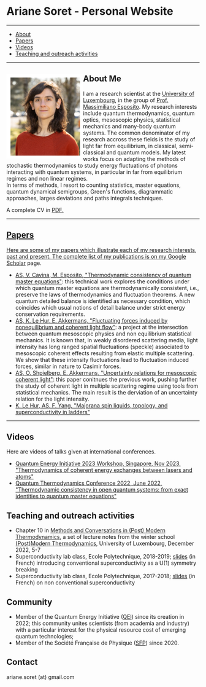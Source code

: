 

# Ariane Soret - Personal Website 

--- 

- [About](#about)
- [Papers](#papers)
- [Videos](#videos)
- [Teaching and outreach activities](#teaching-and-outreach-activities)

--- 
 
## <img src="selfie.png" style="float: left;" alt="drawing" width="200"/>  About Me 
I am a research scientist at the [University of Luxembourg](https://www.uni.lu/fstm-en/research-departments/department-of-physics-materials-science/), in the group of [Prof. Massimiliano Esposito](https://sites.google.com/site/massimilianoespositogennaro/home). My research interests include quantum thermodynamics, quantum optics, mesoscopic physics, statistical mechanics and many-body quantum systems. The common denominator of my research accross these fields is the study of light far from equilibrium, in classical, semi-classical and quantum models. My latest works focus on adapting the methods of stochastic thermodynamics to study energy fluctuations of photons interacting with quantum systems, in particular in far from equilibrium regimes and non linear regimes.  
In terms of methods, I resort to counting statistics, master equations, quantum dynamical semigroups, Green's functions, diagrammatic approaches, larges deviations and paths integrals techniques.

A complete CV in <a href="/CV_Soret_english.pdf"> PDF.

---
 
## Papers

Here are some of my papers which illustrate each of my research interests, past and present. The complete list of my publications is on my [Google Scholar](https://scholar.google.com/citations?view_op=list_works&hl=fr&hl=fr&user=u_wKph8AAAAJ) page.

- [AS, V. Cavina, M. Esposito, "Thermodynamic consistency of quantum master equations"](https://journals.aps.org/pra/abstract/10.1103/PhysRevA.106.062209): this technical work explores the conditions under which quantum master equations are thermodynamically consistent, i.e., preserve the laws of thermodynamics and fluctuation theorems. A new quantum detailed balance is identified as necessary condition, which coincides which usual notions of detail balance under strict energy conservation requirements.
- [AS, K. Le Hur, E. Akkermans, "Fluctuating forces induced by nonequilibrium and coherent light flow"](https://journals.aps.org/prl/abstract/10.1103/PhysRevLett.124.136803): a project at the intersection between quantum mesoscopic physics and non equilibrium statistical mechanics. It is known that, in weakly disordered scattering media, light intensity has long ranged spatial fluctuations (speckle) associated to mesoscopic coherent effects resulting from elastic multiple scattering. We show that these intensity fluctuations lead to fluctuation induced forces, similar in nature to Casimir forces.
- [AS, O. Shpielberg, E. Akkermans, "Uncertainty relations for mesoscopic coherent light"](https://iopscience.iop.org/article/10.1088/1742-5468/ac3e6b/meta): this paper conitnues the previous work, pushing further the study of coherent light in multiple scattering regime using tools from statistical mechanics. The main result is the derviation of an uncertainty relation for the light intensity. 
- [K. Le Hur, AS, F. Yang, "Majorana spin liquids, topology, and superconductivity in ladders"](https://journals.aps.org/prb/abstract/10.1103/PhysRevB.96.205109)

  
---

## Videos

Here are videos of talks given at international conferences.

- [Quantum Energy Initiative 2023 Workshop, Singapore, Nov 2023, "Thermodynamics of coherent energy exchanges between lasers and atoms"](https://youtu.be/c56WOCmccCs?si=Q8EMjbNYzR8pgxRV)
- [Quantum Thermodynamics Conference 2022, June 2022, "Thermodynamic consistency in open quantum systems: from exact identities to quantum master equations"](https://www.youtube.com/watch?v=zwIlNHgKnRg)


## Teaching and outreach activities

- Chapter 10 in [Methods and Conversations in (Post) Modern Thermodynamics](https://arxiv.org/pdf/2311.01250.pdf), a set of lecture notes from the winter school [(Post)Modern Thermodynamics](https://postmodernthermo.wordpress.com/), University of Luxembourg, December 2022, 5-7
- Superconductivity lab class, Ecole Polytechnique, 2018-2019; <a href="/SC-broken-sym.pdf"> slides</a> (in French) introducing conventional superconductivity as a U(1) symmetry breaking
- Superconductivity lab class, Ecole Polytechnique, 2017-2018; <a href="/SC-broken-sym.pdf"> slides</a> (in French) on non conventional superconductivity

## Community

- Member of the Quantum Energy Initiative ([QEI](https://quantum-energy-initiative.org/)) since its creation in 2022; this community unites scientists (from academia and industry) with a particular interest for the physical resource cost of emerging quantum technologies;
- Member of the Société Française de Physique ([SFP](https://www.sfpnet.fr/)) since 2020.

## Contact 

ariane.soret (at) gmail.com 

